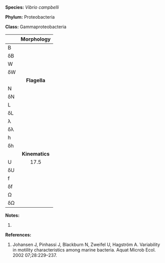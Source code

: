 **Species:** *Vibrio campbelli*

**Phylum:** Proteobacteria

**Class:** Gammaproteobacteria

|    | **Morphology** |
|:-- | :------------: |
| B  |  |
| δB |  |
| W  |  |
| δW |  |
|    | **Flagella** |
| N  |  |
| δN |  |
| L  |  |
| δL |  |
| λ  |  |
| δλ |  |
| h  |  |
| δh |  |
|    | **Kinematics** |
| U  | 17.5 |
| δU |  |
| f  |  |
| δf |  |
| Ω  |  |
| δΩ |  |

**Notes:**

1.

**References:**

1. Johansen J, Pinhassi J, Blackburn N, Zweifel U, Hagström A.  Variability in motility characteristics among marine bacteria.  Aquat Microb Ecol. 2002 07;28:229–237.
